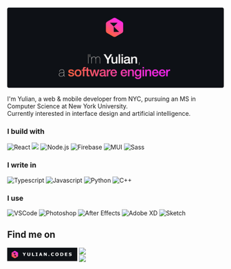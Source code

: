 [![Hello, I'm Yulian](/assets/images/header.png)](https://yulian.codes)

<!-- <span style="padding-left: 7px;"></span> -->

I'm Yulian, a web & mobile developer from NYC, pursuing an MS in Computer Science at New York University.<br/>
Currently interested in interface design and artificial intelligence.

### I build with

![React](https://img.shields.io/badge/React-61DAFB?style=for-the-badge&logo=react&logoColor=black)
![](https://img.shields.io/badge/Express.js-white?style=for-the-badge&logo=express&logoColor=black)
![Node.js](https://img.shields.io/badge/Node.js-afff6f?style=for-the-badge&logo=nodedotjs&logoColor=black)
![Firebase](https://img.shields.io/badge/firebase-ffca28?style=for-the-badge&logo=firebase&logoColor=black)
![MUI](https://img.shields.io/badge/Material%20UI-36a8ff?style=for-the-badge&logo=mui&logoColor=white)
![Sass](https://img.shields.io/badge/Sass-ff85de?style=for-the-badge&logo=sass&logoColor=black)

### I write in

![Typescript](https://img.shields.io/badge/TypeScript-292f37?style=for-the-badge&logo=typescript&logoColor=4b9cff)
![Javascript](https://img.shields.io/badge/JavaScript-292f37?style=for-the-badge&logo=javascript&logoColor=ffca28)
![Python](https://img.shields.io/badge/Python-292f37?style=for-the-badge&logo=python&logoColor=4b9cff)
![C++](https://img.shields.io/badge/C%2B%2B-292f37?style=for-the-badge&logo=c%2B%2B&logoColor=4bc6ff)

### I use

![VSCode](https://img.shields.io/badge/VSCode-292f37?style=for-the-badge&logo=visual%20studio%20code&logoColor=4bb5ff)
![Photoshop](https://img.shields.io/badge/Photoshop-292f37?style=for-the-badge&logo=Adobe%20Photoshop&logoColor=4b9cff)
![After Effects](https://img.shields.io/badge/after%20affects-292f37?style=for-the-badge&logo=Adobe%20after%20effects&logoColor=CF96FD)
![Adobe XD](https://img.shields.io/badge/Adobe%20XD-292f37?style=for-the-badge&logo=Adobe%20XD&logoColor=ff7cf1)
![Sketch](https://img.shields.io/badge/Sketch-292f37?style=for-the-badge&logo=sketch&logoColor=ffca28)

## Find me on

<p align="left">
  <a href="https://yulian.codes"><img height="31" src="./assets/images/site-badge.png" style="float: left; margin-right: 4px" /></a>
  <a href="https://www.linkedin.com/in/yulian-kraynyak/"><img src="https://img.shields.io/badge/Linkedin-0077B5?style=for-the-badge&logo=linkedin&logoColor=white" style="float: left" /></a>
</p>

<br/>

<a href="#">
<img src="https://komarev.com/ghpvc/?username=ykray&color=292f37&style=for-the-badge"/>
</a>

<!--
**ykray/ykray** is a ✨ _special_ ✨ repository because its `README.md` (this file) appears on your GitHub profile.

Here are some ideas to get you started:

- 🔭 I’m currently working on ...
- 🌱 I’m currently learning ...
- 👯 I’m looking to collaborate on ...
- 🤔 I’m looking for help with ...
- 💬 Ask me about ...
- 📫 How to reach me: ...
- 😄 Pronouns: ...
- ⚡ Fun fact: ...
-->

